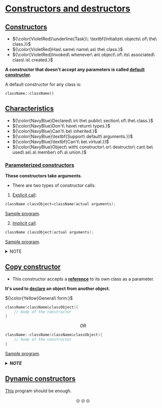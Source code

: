 # <ins>Constructors and destructors</ins>

## <ins>Constructors</ins>
* ${\color{VioletRed}\underline{Task}\: \textbf{Initialize\ objects\ of\ the\ class.}}$
* ${\color{VioletRed}Has\ same\ name\ as\ the\ class.}$
* ${\color{VioletRed}Invoked\ whenever\ an\ object\ of\ its\ associated\ class\ is\ created.}$

**A constructor that doesn't accept any parameters is called <ins>default constructor</ins>.**

A default constructor for any class is:

```
className::className()
```

## <ins>Characteristics</ins>
* ${\color{NavyBlue}Declared\ in\ the\ public\ section\ of\ the\ class.}$
* ${\color{NavyBlue}Don't\ have\ return\ types.}$
* ${\color{NavyBlue}Can't\ be\ inherited.}$
* ${\color{NavyBlue}\textbf{Support\ default\ arguments.}}$
* ${\color{NavyBlue}\textbf{Can't\ be\ virtual.}}$
* ${\color{NavyBlue}Object\ with\ constructor\ or\ destructor\ can\ be\ used\ as\ a\ member\ of\ a\ union.}$

### <ins>Parameterized constructors</ins>
**These constructors take arguments.**

* There are two types of constructor calls:
1. <ins>Explicit call</ins>:
```c++
className classObject=className(actual arguments);
```
[Sample program](https://github.com/C0DER11101/CPP/blob/quickCPP/ConstructorsDestructors/Programs/parameterizedCons.cpp).

2. <ins>Implicit call</ins>:
```c++
className classObject(actual arguments);
```
[Sample program](https://github.com/C0DER11101/CPP/blob/quickCPP/ConstructorsDestructors/Programs/parameterizedCons2.cpp).


<details>
<summary>NOTE</summary>

**Constructors defined inside a class are inline constructors.**

**Parameters of a constructor can be of any type except that of the class to which it belongs.**

**However it may take a reference to its own class(then it's a copy constructor).**

</details>

## <ins>Copy constructor</ins>
* This constructor accepts a <ins><strong>reference</strong></ins> to its own class as a parameter.

**It's used to <ins>declare</ins> an object from another object.**

${\color{Yellow}General\ form:}$

```c++
className(className&classObject){
	// body of the constructor
}
```

$$OR$$

```c++
className::className(className&classObject){
	// body of the constructor
}
```

[Sample program](https://github.com/C0DER11101/CPP/blob/quickCPP/ConstructorsDestructors/Programs/copyConst.cpp).

<details>
<summary><strong><em>NOTE</em></strong></summary>
<strong>If you have defined a copy constructor in your program then an object assignment such as</strong>:
className classObject2=classObject1;

will also invoke the copy constructor.

Otherwise <strong>if there is no copy constructor in your program, then the compiler supplies its own copy constructor</strong>.

</details>

## <ins>Dynamic constructors</ins>
[This](https://github.com/C0DER11101/CPP/blob/quickCPP/ConstructorsDestructors/Programs/dynamicConst.cpp) program should be enough.

<p align="center">
&#9678; &#9678; &#9678;
</p>
